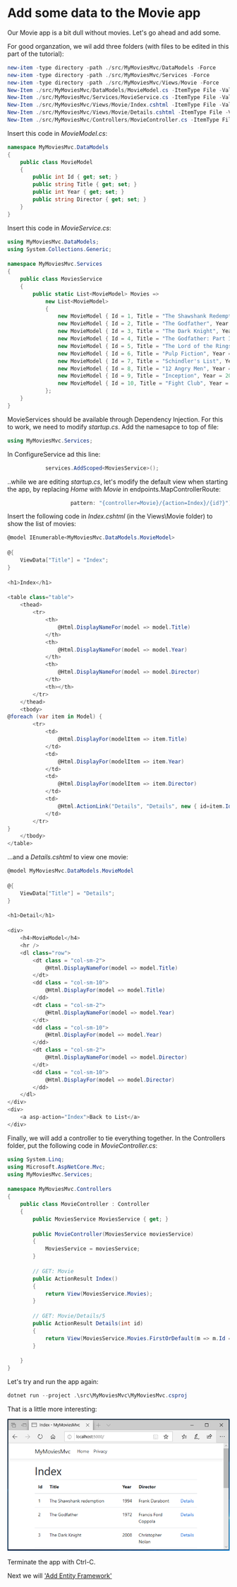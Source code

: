 # Add some data to the Movie app #

Our Movie app is a bit dull without movies. Let's go ahead and add some.

For good organzation, we wil add three folders (with files to be edited in this part of the tutorial):

```powershell
new-item -type directory -path ./src/MyMoviesMvc/DataModels -Force
new-item -type directory -path ./src/MyMoviesMvc/Services -Force
new-item -type directory -path ./src/MyMoviesMvc/Views/Movie -Force
New-Item ./src/MyMoviesMvc/DataModels/MovieModel.cs -ItemType File -Value "// Replace this with content from tutorial."
New-Item ./src/MyMoviesMvc/Services/MovieService.cs -ItemType File -Value "// Replace this with content from tutorial."
New-Item ./src/MyMoviesMvc/Views/Movie/Index.cshtml -ItemType File -Value "@*Replace this with content from tutorial.*@"
New-Item ./src/MyMoviesMvc/Views/Movie/Details.cshtml -ItemType File -Value "@*Replace this with content from tutorial.*@"
New-Item ./src/MyMoviesMvc/Controllers/MovieController.cs -ItemType File -Value "// Replace this with content from tutorial."
```

Insert this code in *MovieModel.cs*:

```csharp
namespace MyMoviesMvc.DataModels
{
    public class MovieModel
    {
        public int Id { get; set; }
        public string Title { get; set; }
        public int Year { get; set; }
        public string Director { get; set; }
    }
}
```

Insert this code in *MovieService.cs*:

```csharp
using MyMoviesMvc.DataModels;
using System.Collections.Generic;

namespace MyMoviesMvc.Services
{
    public class MoviesService
    {
        public static List<MovieModel> Movies =>
            new List<MovieModel>
            {
                new MovieModel { Id = 1, Title = "The Shawshank Redemption", Year = 1994, Director = "Frank Darabont" },
                new MovieModel { Id = 2, Title = "The Godfather", Year = 1972, Director = "Francis Ford Coppola" },
                new MovieModel { Id = 3, Title = "The Dark Knight", Year = 2008, Director = "Christopher Nolan" },
                new MovieModel { Id = 4, Title = "The Godfather: Part II", Year = 1974, Director = "Francis Ford Coppola" },
                new MovieModel { Id = 5, Title = "The Lord of the Rings: The Return of the King", Year = 2003, Director = "Peter Jackson" },
                new MovieModel { Id = 6, Title = "Pulp Fiction", Year = 1994, Director = "Quentin Tarantino" },
                new MovieModel { Id = 7, Title = "Schindler's List", Year = 1993, Director = "Steven Spielberg" },
                new MovieModel { Id = 8, Title = "12 Angry Men", Year = 1957, Director = "Sidney Lumet" },
                new MovieModel { Id = 9, Title = "Inception", Year = 2010, Director = "Christopher Nolan" },
                new MovieModel { Id = 10, Title = "Fight Club", Year = 1999, Director = "David Fincher" }
            };
    }
}
```

MovieServices should be available through Dependency Injection. For this to work, we need to modify *startup.cs*.
Add the namesapce to top of file:

```csharp
using MyMoviesMvc.Services;
```

In ConfigureService ad this line:

```csharp
            services.AddScoped<MoviesService>();
```

..while we are editing *startup.cs*, let's modify the default view when starting the app, by replacing *Home* with *Movie* in endpoints.MapControllerRoute:

```csharp
                    pattern: "{controller=Movie}/{action=Index}/{id?}");
```

Insert the following code in *Index.cshtml* (in the Views\Movie folder) to show the list of movies:

```csharp
@model IEnumerable<MyMoviesMvc.DataModels.MovieModel>

@{
    ViewData["Title"] = "Index";
}

<h1>Index</h1>

<table class="table">
    <thead>
        <tr>
            <th>
                @Html.DisplayNameFor(model => model.Title)
            </th>
            <th>
                @Html.DisplayNameFor(model => model.Year)
            </th>
            <th>
                @Html.DisplayNameFor(model => model.Director)
            </th>
            <th></th>
        </tr>
    </thead>
    <tbody>
@foreach (var item in Model) {
        <tr>
            <td>
                @Html.DisplayFor(modelItem => item.Title)
            </td>
            <td>
                @Html.DisplayFor(modelItem => item.Year)
            </td>
            <td>
                @Html.DisplayFor(modelItem => item.Director)
            </td>
            <td>
                @Html.ActionLink("Details", "Details", new { id=item.Id })
            </td>
        </tr>
}
    </tbody>
</table>
```

...and a *Details.cshtml* to view one movie:

```csharp
@model MyMoviesMvc.DataModels.MovieModel

@{
    ViewData["Title"] = "Details";
}

<h1>Detail</h1>

<div>
    <h4>MovieModel</h4>
    <hr />
    <dl class="row">
        <dt class = "col-sm-2">
            @Html.DisplayNameFor(model => model.Title)
        </dt>
        <dd class = "col-sm-10">
            @Html.DisplayFor(model => model.Title)
        </dd>
        <dt class = "col-sm-2">
            @Html.DisplayNameFor(model => model.Year)
        </dt>
        <dd class = "col-sm-10">
            @Html.DisplayFor(model => model.Year)
        </dd>
        <dt class = "col-sm-2">
            @Html.DisplayNameFor(model => model.Director)
        </dt>
        <dd class = "col-sm-10">
            @Html.DisplayFor(model => model.Director)
        </dd>
    </dl>
</div>
<div>
    <a asp-action="Index">Back to List</a>
</div>
```

Finally, we will add a controller to tie everything together. In the Controllers folder, put the following code in *MovieController.cs*:

```csharp
using System.Linq;
using Microsoft.AspNetCore.Mvc;
using MyMoviesMvc.Services;

namespace MyMoviesMvc.Controllers
{
    public class MovieController : Controller
    {
        public MoviesService MoviesService { get; }

        public MovieController(MoviesService moviesService)
        {
            MoviesService = moviesService;
        }

        // GET: Movie
        public ActionResult Index()
        {
            return View(MoviesService.Movies);
        }

        // GET: Movie/Details/5
        public ActionResult Details(int id)
        {
            return View(MoviesService.Movies.FirstOrDefault(m => m.Id == id));
        }

    }
}
```

Let's try and run the app again:

```powershell
dotnet run --project .\src\MyMoviesMvc\MyMoviesMvc.csproj
```

That is a little more interesting:

![Actual movies in the App](Images/MyMoviesMvc2.png)

Terminate the app with Ctrl-C.

Next we will ['Add Entity Framework'](6_AddEntityFramework.md)
